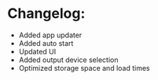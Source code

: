 <h1>Changelog:</h1>

- Added app updater
- Added auto start
- Updated UI
- Added output device selection
- Optimized storage space and load times